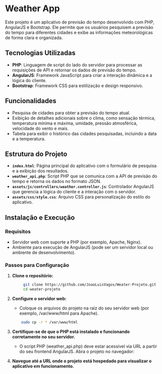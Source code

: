 # Weather App

Este projeto é um aplicativo de previsão do tempo desenvolvido com PHP, AngularJS e Bootstrap. Ele permite que os usuários pesquisem a previsão do tempo para diferentes cidades e exibe as informações meteorológicas de forma clara e organizada.

## Tecnologias Utilizadas

- **PHP**: Linguagem de script do lado do servidor para processar as requisições de API e retornar os dados de previsão do tempo.
- **AngularJS**: Framework JavaScript para criar a interação dinâmica e a lógica do cliente.
- **Bootstrap**: Framework CSS para estilização e design responsivo.

## Funcionalidades

- Pesquisa de cidades para obter a previsão do tempo atual.
- Exibição de detalhes adicionais sobre o clima, como sensação térmica, temperatura mínima e máxima, umidade, pressão atmosférica, velocidade do vento e mais.
- Tabela para exibir o histórico das cidades pesquisadas, incluindo a data e a temperatura.

## Estrutura do Projeto

- **`index.html`**: Página principal do aplicativo com o formulário de pesquisa e a exibição dos resultados.
- **`weather_api.php`**: Script PHP que se comunica com a API de previsão do tempo e retorna os dados no formato JSON.
- **`assets/js/controllers/weather.controller.js`**: Controlador AngularJS que gerencia a lógica do cliente e a interação com o servidor.
- **`assets/css/style.css`**: Arquivo CSS para personalização do estilo do aplicativo.

## Instalação e Execução

### Requisitos

- Servidor web com suporte a PHP (por exemplo, Apache, Nginx).
- Ambiente para execução de AngularJS (pode ser um servidor local ou ambiente de desenvolvimento).

### Passos para Configuração

1. **Clone o repositório:**

   ```bash
        git clone https://github.com/JoaoLuisVagos/Weater-Projeto.git
        cd weater-projeto
   ```

2. **Configure o servidor web:**

   - Coloque os arquivos do projeto na raiz do seu servidor web (por exemplo, /var/www/html para Apache).

   ```bash
       sudo cp -r * /var/www/html
   ```

3. **Certifique-se de que o PHP está instalado e funcionando corretamente no seu servidor.**

   - O script PHP (weather_api.php) deve estar acessível via URL a partir do seu frontend AngularJS.
     Abra o projeto no navegador:

4. **Navegue até a URL onde o projeto está hospedado para visualizar o aplicativo em funcionamento.**
